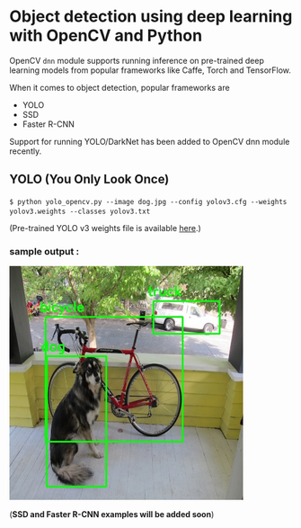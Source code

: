 # Object detection using deep learning with OpenCV and Python 
OpenCV `dnn` module supports running inference on pre-trained deep learning models from popular frameworks like Caffe, Torch and TensorFlow. 

When it comes to object detection, popular frameworks are
 * YOLO
 * SSD
 * Faster R-CNN
 
 Support for running YOLO/DarkNet has been added to OpenCV dnn module recently. 
 
 ## YOLO (You Only Look Once)
 
 `$ python yolo_opencv.py --image dog.jpg --config yolov3.cfg --weights yolov3.weights --classes yolov3.txt`
 
 (Pre-trained YOLO v3 weights file is available [here](https://pjreddie.com/media/files/yolov3.weights).)
 
 ### sample output :
 ![](object-detection.jpg)
 
 
 (**SSD and Faster R-CNN examples will be added soon**)
